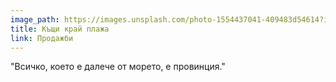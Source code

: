```yaml
---
image_path: https://images.unsplash.com/photo-1554437041-409483d54614?ixlib=rb-1.2.1&ixid=eyJhcHBfaWQiOjEyMDd9&auto=format&fit=crop&w=937&q=80
title: Къщи край плажа
link: Продажби
---
```

"Всичко, което е далече от морето, е провинция."

